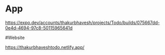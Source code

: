 # App

https://expo.dev/accounts/thakurbhavesh/projects/Todo/builds/075667dd-0e4d-4694-97c8-50115965641d

#Website

https://thakurbhaveshtodo.netlify.app/
